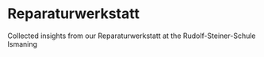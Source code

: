 # Reparaturwerkstatt
Collected insights from our Reparaturwerkstatt at the Rudolf-Steiner-Schule Ismaning

